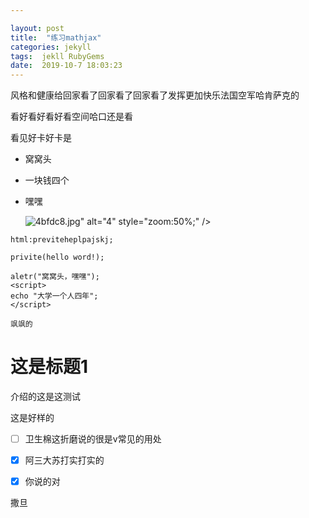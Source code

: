 ```yaml
---

layout: post
title:  "练习mathjax"
categories: jekyll
tags:  jekll RubyGems 
date:  2019-10-7 18:03:23
---
```


风格和健康给回家看了回家看了回家看了发挥更加快乐法国空军哈肯萨克的

看好看好看好看空间哈口还是看

看见好卡好卡是    




- 窝窝头

- 一块钱四个

- 嘿嘿

  <img src="https://miao.su/images/2019/10/06/4bfdc8.jpg" alt="4bfdc8.jpg" border="0">" alt="4" style="zoom:50%;" />

`html:previteheplpajskj;`

`privite(hello word!);`

```php+HTML
aletr("窝窝头，嘿嘿");
<script>
echo "大学一个人四年";
</script>
```

`飒飒的`

# 这是标题1

介绍的这是这测试

这是好样的

- [ ] 卫生棉这折磨说的很是v常见的用处

- [x] 阿三大苏打实打实的
- [x] 你说的对  

撒旦